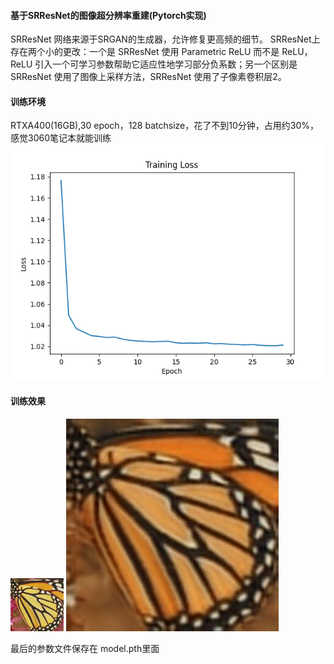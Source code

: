 #### 基于SRResNet的图像超分辨率重建(Pytorch实现)
SRResNet 网络来源于SRGAN的生成器，允许修复更高频的细节。
SRResNet上存在两个小的更改：一个是 SRResNet 使用 Parametric ReLU 而不是 ReLU，ReLU 引入一个可学习参数帮助它适应性地学习部分负系数；另一个区别是 SRResNet 使用了图像上采样方法，SRResNet 使用了子像素卷积层2。
#### 训练环境
RTXA400(16GB),30 epoch，128 batchsize，花了不到10分钟，占用约30%，感觉3060笔记本就能训练
![训练过程](SRResNet/training_loss.png)
#### 训练效果
![原图](SRResNet/input/2.png)
![效果图](SRResNet/output/output_image2.jpg)


最后的参数文件保存在 model.pth里面
